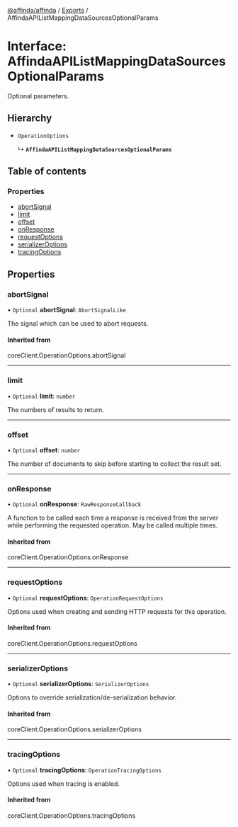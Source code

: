[@affinda/affinda](../README.md) / [Exports](../modules.md) / AffindaAPIListMappingDataSourcesOptionalParams

# Interface: AffindaAPIListMappingDataSourcesOptionalParams

Optional parameters.

## Hierarchy

- `OperationOptions`

  ↳ **`AffindaAPIListMappingDataSourcesOptionalParams`**

## Table of contents

### Properties

- [abortSignal](AffindaAPIListMappingDataSourcesOptionalParams.md#abortsignal)
- [limit](AffindaAPIListMappingDataSourcesOptionalParams.md#limit)
- [offset](AffindaAPIListMappingDataSourcesOptionalParams.md#offset)
- [onResponse](AffindaAPIListMappingDataSourcesOptionalParams.md#onresponse)
- [requestOptions](AffindaAPIListMappingDataSourcesOptionalParams.md#requestoptions)
- [serializerOptions](AffindaAPIListMappingDataSourcesOptionalParams.md#serializeroptions)
- [tracingOptions](AffindaAPIListMappingDataSourcesOptionalParams.md#tracingoptions)

## Properties

### abortSignal

• `Optional` **abortSignal**: `AbortSignalLike`

The signal which can be used to abort requests.

#### Inherited from

coreClient.OperationOptions.abortSignal

___

### limit

• `Optional` **limit**: `number`

The numbers of results to return.

___

### offset

• `Optional` **offset**: `number`

The number of documents to skip before starting to collect the result set.

___

### onResponse

• `Optional` **onResponse**: `RawResponseCallback`

A function to be called each time a response is received from the server
while performing the requested operation.
May be called multiple times.

#### Inherited from

coreClient.OperationOptions.onResponse

___

### requestOptions

• `Optional` **requestOptions**: `OperationRequestOptions`

Options used when creating and sending HTTP requests for this operation.

#### Inherited from

coreClient.OperationOptions.requestOptions

___

### serializerOptions

• `Optional` **serializerOptions**: `SerializerOptions`

Options to override serialization/de-serialization behavior.

#### Inherited from

coreClient.OperationOptions.serializerOptions

___

### tracingOptions

• `Optional` **tracingOptions**: `OperationTracingOptions`

Options used when tracing is enabled.

#### Inherited from

coreClient.OperationOptions.tracingOptions
